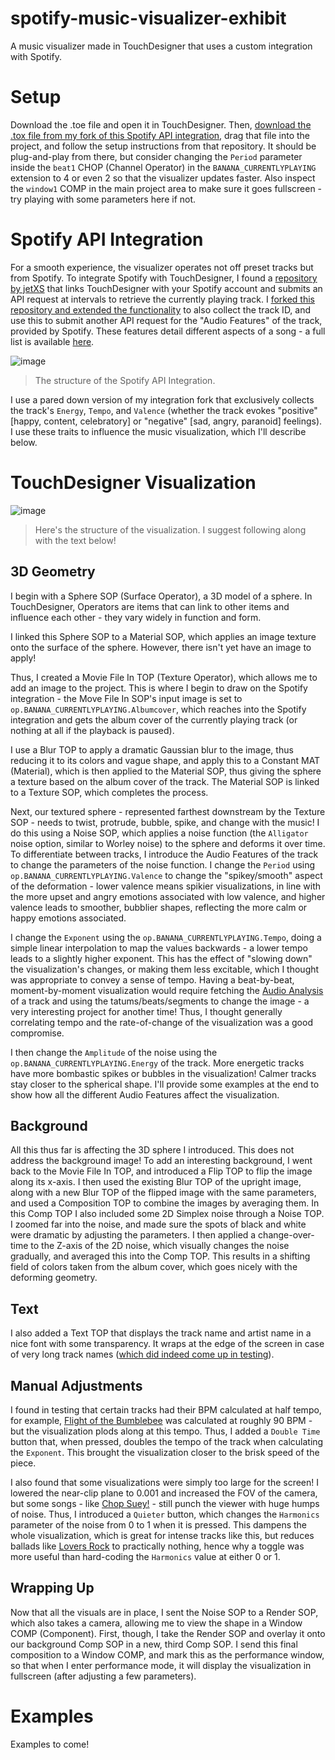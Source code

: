 # spotify-music-visualizer-exhibit
A music visualizer made in TouchDesigner that uses a custom integration with Spotify. 

# Setup
Download the .toe file and open it in TouchDesigner. Then, [download the .tox file from my fork of this Spotify API integration](https://github.com/nick-cirillo/Banana_CurrentlyPlaying_Plus_AudioFeatures), drag that file into the project, and follow the setup instructions from that repository. It should be plug-and-play from there, but consider changing the `Period` parameter inside the `beat1` CHOP (Channel Operator) in the `BANANA_CURRENTLYPLAYING` extension to 4 or even 2 so that the visualizer updates faster. Also inspect the `window1` COMP in the main project area to make sure it goes fullscreen - try playing with some parameters here if not.

# Spotify API Integration
For a smooth experience, the visualizer operates not off preset tracks but from Spotify. To integrate Spotify with TouchDesigner, I found a [repository by jetXS](https://github.com/jetXS/Banana_CurrentlyPlaying) that links TouchDesigner with your Spotify account and submits an API request at intervals to retrieve the currently playing track. I [forked this repository and extended the functionality](https://github.com/nick-cirillo/Banana_CurrentlyPlaying_Plus_AudioFeatures) to also collect the track ID, and use this to submit another API request for the "Audio Features" of the track, provided by Spotify. These features detail different aspects of a song - a full list is available [here]([https://developer.spotify.com/documentation/web-api/reference/get-information-about-the-users-current-playback](https://developer.spotify.com/documentation/web-api/reference/get-audio-features)).

![image](https://github.com/nick-cirillo/spotify-music-visualizer-exhibit/assets/77818146/2d9422a8-dd69-4955-a943-a8e7a819e6f8)
> The structure of the Spotify API Integration.



I use a pared down version of my integration fork that exclusively collects the track's `Energy`, `Tempo`, and `Valence` (whether the track evokes "positive" [happy, content, celebratory] or "negative" [sad, angry, paranoid] feelings). I use these traits to influence the music visualization, which I'll describe below.

# TouchDesigner Visualization
![image](https://github.com/nick-cirillo/spotify-music-visualizer-exhibit/assets/77818146/f08064fa-08d3-44f2-b026-5579409e1dc2)
> Here's the structure of the visualization. I suggest following along with the text below!
## 3D Geometry
I begin with a Sphere SOP (Surface Operator), a 3D model of a sphere. In TouchDesigner, Operators are items that can link to other items and influence each other - they vary widely in function and form.

I linked this Sphere SOP to a Material SOP, which applies an image texture onto the surface of the sphere. However, there isn't yet have an image to apply!

Thus, I created a Movie File In TOP (Texture Operator), which allows me to add an image to the project. This is where I begin to draw on the Spotify integration - the Move File In SOP's input image is set to `op.BANANA_CURRENTLYPLAYING.Albumcover`, which reaches into the Spotify integration and gets the album cover of the currently playing track (or nothing at all if the playback is paused).

I use a Blur TOP to apply a dramatic Gaussian blur to the image, thus reducing it to its colors and vague shape, and apply this to a Constant MAT (Material), which is then applied to the Material SOP, thus giving the sphere a texture based on the album cover of the track. The Material SOP is linked to a Texture SOP, which completes the process.

Next, our textured sphere - represented farthest downstream by the Texture SOP - needs to twist, protrude, bubble, spike, and change with the music! I do this using a Noise SOP, which applies a noise function (the `Alligator` noise option, similar to Worley noise) to the sphere and deforms it over time. To differentiate between tracks, I introduce the Audio Features of the track to change the parameters of the noise function. I change the `Period` using `op.BANANA_CURRENTLYPLAYING.Valence` to change the "spikey/smooth" aspect of the deformation - lower valence means spikier visualizations, in line with the more upset and angry emotions associated with low valence, and higher valence leads to smoother, bubblier shapes, reflecting the more calm or happy emotions associated.

I change the `Exponent` using the `op.BANANA_CURRENTLYPLAYING.Tempo`, doing a simple linear interpolation to map the values backwards - a lower tempo leads to a slightly higher exponent. This has the effect of "slowing down" the visualization's changes, or making them less excitable, which I thought was appropriate to convey a sense of tempo. Having a beat-by-beat, moment-by-moment visualization would require fetching the [Audio Analysis](https://developer.spotify.com/documentation/web-api/reference/get-audio-analysis) of a track and using the tatums/beats/segments to change the image - a very interesting project for another time! Thus, I thought generally correlating tempo and the rate-of-change of the visualization was a good compromise.

I then change the `Amplitude` of the noise using the `op.BANANA_CURRENTLYPLAYING.Energy` of the track. More energetic tracks have more bombastic spikes or bubbles in the visualization! Calmer tracks stay closer to the spherical shape. I'll provide some examples at the end to show how all the different Audio Features affect the visualization.

## Background
All this thus far is affecting the 3D sphere I introduced. This does not address the background image! To add an interesting background, I went back to the Movie File In TOP, and introduced a Flip TOP to flip the image along its x-axis. I then used the existing Blur TOP of the upright image, along with a new Blur TOP of the flipped image with the same parameters, and used a Composition TOP to combine the images by averaging them. In this Comp TOP I also included some 2D Simplex noise through a Noise TOP. I zoomed far into the noise, and made sure the spots of black and white were dramatic by adjusting the parameters. I then applied a change-over-time to the Z-axis of the 2D noise, which visually changes the noise gradually, and averaged this into the Comp TOP. This results in a shifting field of colors taken from the album cover, which goes nicely with the deforming geometry.

## Text
I also added a Text TOP that displays the track name and artist name in a nice font with some transparency. It wraps at the edge of the screen in case of very long track names ([which did indeed come up in testing](https://open.spotify.com/track/6xKQQTR4pQVAKok4J4lzMt)).

## Manual Adjustments
I found in testing that certain tracks had their BPM calculated at half tempo, for example, [Flight of the Bumblebee](https://open.spotify.com/track/4PyCoafhG3Up9kbDlEOAsE) was calculated at roughly 90 BPM - but the visualization plods along at this tempo. Thus, I added a `Double Time` button that, when pressed, doubles the tempo of the track when calculating the `Exponent`. This brought the visualization closer to the brisk speed of the piece.

I also found that some visualizations were simply too large for the screen! I lowered the near-clip plane to 0.001 and increased the FOV of the camera, but some songs - like [Chop Suey!](https://open.spotify.com/track/2DlHlPMa4M17kufBvI2lEN?si=6a43ec66fb5347cd) - still punch the viewer with huge humps of noise. Thus, I introduced a `Quieter` button, which changes the `Harmonics` parameter of the noise from 0 to 1 when it is pressed. This dampens the whole visualization, which is great for intense tracks like this, but reduces ballads like [Lovers Rock](https://open.spotify.com/track/6dBUzqjtbnIa1TwYbyw5CM?si=69285c1ed6e6434e) to practically nothing, hence why a toggle was more useful than hard-coding the `Harmonics` value at either 0 or 1.

## Wrapping Up
Now that all the visuals are in place, I sent the Noise SOP to a Render SOP, which also takes a camera, allowing me to view the shape in a Window COMP (Component). First, though, I take the Render SOP and overlay it onto our background Comp SOP in a new, third Comp SOP. I send this final composition to a Window COMP, and mark this as the performance window, so that when I enter performance mode, it will display the visualization in fullscreen (after adjusting a few parameters).

# Examples
Examples to come!

